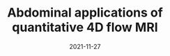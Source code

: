 ---
title: "Abdominal applications of quantitative 4D flow MRI"
collection: publications
permalink: /publication/2021-11-27-abd
date: 2021-11-27
venue: 'Abdominal Radiology'
paperurl: 'http://academicpages.github.io/files/abd_4Dflow_review.pdf'
link:
code: 
github: 
citation: 'Oechtering, T. H., <b>Roberts, G. S.</b>, Panagiotopoulos, N., Wieben, O., Roldan-Alzate, A., and Reeder, S. B. (2021). &quot;Abdominal applications of quantitative 4D flow MRI&quot;. <i>Abdom Radiol</i>. doi:10.1007/s00261-021-03352-ww'
---